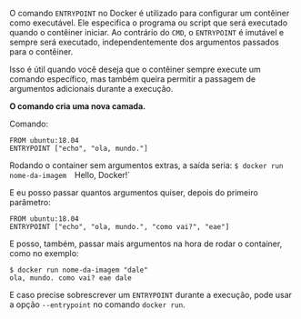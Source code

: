 O comando `ENTRYPOINT` no Docker é utilizado para configurar um contêiner como executável. Ele especifica o programa ou script que será executado quando o contêiner iniciar. Ao contrário do `CMD`, o `ENTRYPOINT` é imutável e sempre será executado, independentemente dos argumentos passados para o contêiner.

Isso é útil quando você deseja que o contêiner sempre execute um comando específico, mas também queira permitir a passagem de argumentos adicionais durante a execução.

**O comando cria uma nova camada.**

Comando:
```
FROM ubuntu:18.04 
ENTRYPOINT ["echo", "ola, mundo."]
```

Rodando o container sem argumentos extras, a saída seria:
`$ docker run nome-da-imagem 
`Hello, Docker!` 

E eu posso passar quantos argumentos quiser, depois do primeiro parâmetro:
```
FROM ubuntu:18.04 
ENTRYPOINT ["echo", "ola, mundo.", "como vai?", "eae"]
```

E posso, também, passar mais argumentos na hora de rodar o container, como no exemplo:
```
$ docker run nome-da-imagem "dale"
ola, mundo. como vai? eae dale
```

E caso precise sobrescrever um `ENTRYPOINT` durante a execução, pode usar a opção `--entrypoint` no comando `docker run`.